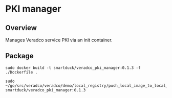 # PKI manager

## Overview

Manages Veradco service PKI via an init container.

## Package

```
sudo docker build -t smartduck/veradco_pki_manager:0.1.3 -f ./Dockerfile .

sudo ~/go/src/veradco/veradco/demo/local_registry/push_local_image_to_local_registry.sh smartduck/veradco_pki_manager:0.1.3
```

